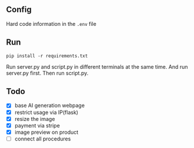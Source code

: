 ## Config

Hard code information in the  `.env` file


## Run

`pip install -r requirements.txt`

Run server.py and script.py in different terminals at the same time.
And run server.py first.
Then run script.py.

## Todo

- [X] base AI generation webpage
- [X] restrict usage via IP(flask)
- [X] resize the image
- [X] payment via stripe
- [X] image preview on product
- [ ] connect all procedures
